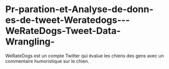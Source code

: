 # Pr-paration-et-Analyse-de-donn-es-de-tweet-Weratedogs---WeRateDogs-Tweet-Data-Wrangling-
 WeRateDogs est un compte Twitter qui évalue les chiens des gens avec un commentaire humoristique sur le chien. 
